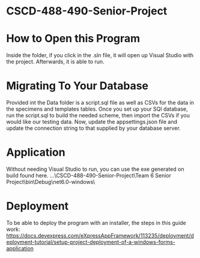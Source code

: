 # CSCD-488-490-Senior-Project

# How to Open this Program
Inside the folder, if you click in the .sln file, it will open up Visual Studio with the project.
Afterwards, it is able to run.

# Migrating To Your Database
Provided int the Data folder is a script.sql file as well as CSVs for the data in the specimens and templates tables.
Once you set up your SQl database, run the script.sql to build the needed scheme, then import the CSVs if you would like our testing data.
Now, update the appsettings.json file and update the connection string to that supplied by your database server.

# Application
Without needing Visual Studio to run, you can use the exe generated on build found here.
...\CSCD-488-490-Senior-Project\Team 6 Senior Project\bin\Debug\net6.0-windows\

# Deployment
To be able to deploy the program with an installer, the steps in this guide work:
https://docs.devexpress.com/eXpressAppFramework/113235/deployment/deployment-tutorial/setup-project-deployment-of-a-windows-forms-application
